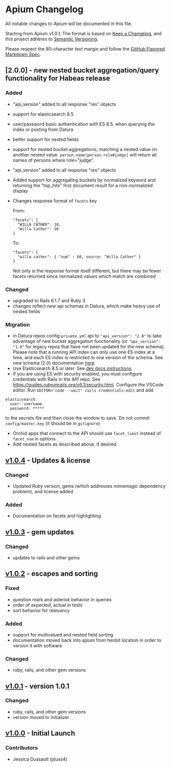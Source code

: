 # Apium Changelog

All notable changes to Apium will be documented in this file.

Starting from Apium v1.0.1, The format is based on [Keep a
Changelog](https://keepachangelog.com/en/1.0.0/), and this project adheres to
[Semantic Versioning](https://semver.org/spec/v2.0.0.html).

Please respect the 80-character text margin and follow the [GitHub Flavored
Markdown Spec](https://github.github.com/gfm/).

<!-- Template - Please preserve this order of sections
## [Unreleased] - Brief description
[Unreleased]: https://github.com/CDRH/api/compare/v#.#.#...dev

### Fixed

### Added

### Changed

### Removed

### Migration

### Deprecated

### Contributors
-->
## [2.0.0] - new nested bucket aggregation/query functionality for Habeas release
[Unreleased]: https://github.com/CDRH/api/compare/v1.0.4...dev

### Added
- "api_version" added to all response "res" objects
- support for elasticsearch 8.5
- user/password basic authentication with ES 8.5, when querying the index or posting from Datura
- better support for nested fields
- support for nested bucket aggregations, matching a nested value on another nested value. `person.name[person.role#judge]` will return all names of persons where role="judge".
- "api_version" added to all response "res" objects
- Added support for aggregating buckets by normalized keyword and returning
  the "top_hits" first document result for a non-normalized display
- Changes response format of `facets` key
  
  From:
  ```
  "facets": {
    "WILLA CATHER": 10,
    "Willa Cather": 50
  }
  ```
  To:
  ```
  "facets": {
    "willa cather": { "num" : 60, source: "Willa Cather" }
  }
  ```
  Not only is the response format itself different, but there may be fewer
  facets returned since normalized values which match are combined
### Changed
- upgraded to Rails 6.1.7 and Ruby 3
- changes reflect new api schemas in Datura, which make heavy use of nested fields

### Migration
- in Datura repos config `private.yml` api to `"api_version": "2.0"` to take advantage of new bucket aggregation functionality (or `"api_version": "1.0"` for legacy repos that have not been updated for the new schema). Please note that a running API index can only use one ES index at a time, and each ES index is restricted to one version of the schema. See new schema (2.0) documentation [here](https://github.com/CDRH/datura/docs/schema_v2.md)
- Use Elasticsearch 8.5 or later. See [dev docs instructions](https://github.com/CDRH/cdrh_dev_docs/blob/update_elasticsearch_documentation/publishing/2_basic_requirements.md#downloading-elasticsearch).
- If you are using ES with security enabled, you must configure credentials with Rails in the API repo. See https://guides.rubyonrails.org/v6.1/security.html. Configure the VSCode editor. Run `EDITOR="code --wait" rails credentials:edit` and add
```
elasticsearch:
  user: username
  password: *****
```
to the secrets file and then close the window to save. Do not commit `config/master.key` (it should be in `gitignore`)
- Orchid apps that connect to the API should use `facet_limit` instead of `facet_num` in options.
- Add nested facets as described above, if desired.


## [v1.0.4](https://github.com/CDRH/api/compare/v1.0....v1.0.4) - Updates & license

### Changed
- Updated Ruby version, gems (which addresses mimemagic dependency problem), and
license added

### Added
- Documentation on facets and highlighting

## [v1.0.3](https://github.com/CDRH/api/compare/v1.0.2...v1.0.3) - gem updates

### Changed
- updates to rails and other gems

## [v1.0.2](https://github.com/CDRH/api/compare/v1.0.1...v1.0.2) - escapes and sorting

### Fixed
- question mark and asterisk behavior in queries
- order of expected, actual in tests
- sort behavior for relevancy

### Added
- support for multivalued and nested field sorting
- documentation moved back into apium from henbit location in order to version it with software

### Changed
- ruby, rails, and other gem versions

## [v1.0.1](https://github.com/CDRH/api/compare/v1.00...v1.0.1) - version 1.0.1

### Changed
- ruby, rails, and other gem versions
- version moved to initializer

## [v1.0.0](https://github.com/CDRH/api/tree/v1.0.0) - Initial Launch

### Contributors

- Jessica Dussault (jduss4)

